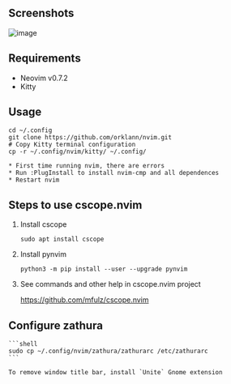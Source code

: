 ## Screenshots
![image](https://i.ibb.co/LCG97p0/nvim-screenshot.png)

## Requirements
* Neovim v0.7.2
* Kitty

## Usage
   ```shell
   cd ~/.config
   git clone https://github.com/orklann/nvim.git
   # Copy Kitty terminal configuration
   cp -r ~/.config/nvim/kitty/ ~/.config/
   ```
   
    * First time running nvim, there are errors
    * Run :PlugInstall to install nvim-cmp and all dependences
    * Restart nvim

## Steps to use cscope.nvim

1. Install cscope
    ```shell
    sudo apt install cscope
    ```

2. Install pynvim 
    ```shell
    python3 -m pip install --user --upgrade pynvim
    ```

3. See commands and other help in cscope.nvim project

   https://github.com/mfulz/cscope.nvim

## Configure zathura
    ```shell
    sudo cp ~/.config/nvim/zathura/zathurarc /etc/zathurarc
    ```
    
    To remove window title bar, install `Unite` Gnome extension

